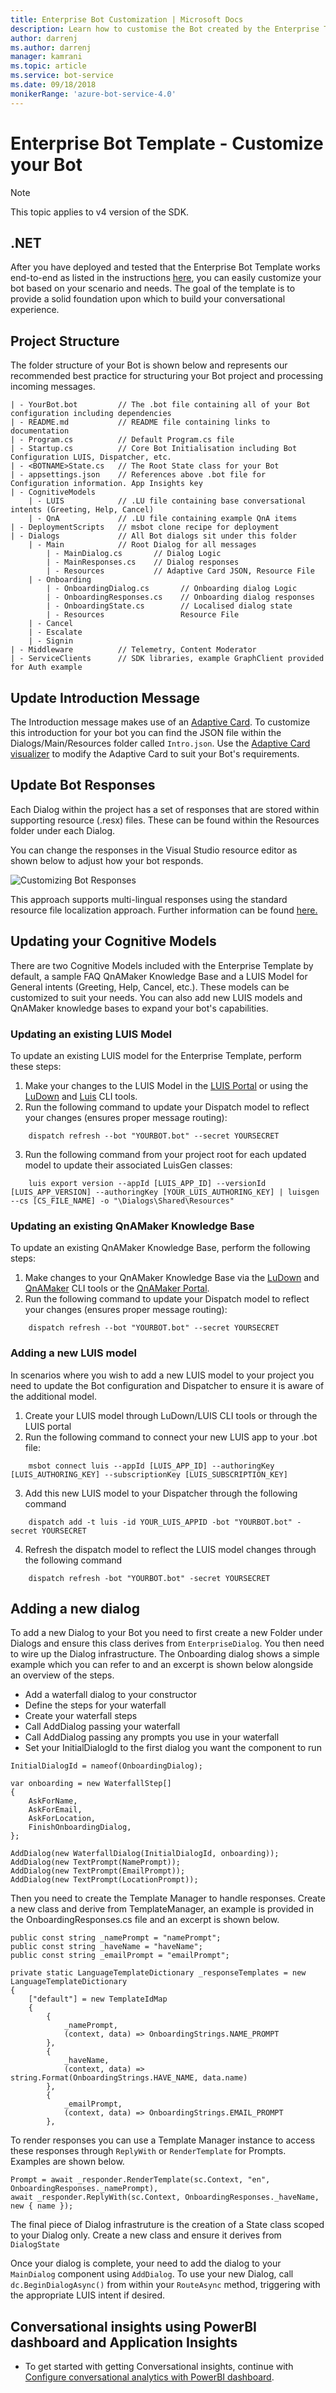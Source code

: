 ```yaml
---
title: Enterprise Bot Customization | Microsoft Docs
description: Learn how to customise the Bot created by the Enterprise Template
author: darrenj
ms.author: darrenj
manager: kamrani
ms.topic: article
ms.service: bot-service
ms.date: 09/18/2018
monikerRange: 'azure-bot-service-4.0'
---
```

# Enterprise Bot Template - Customize your Bot

> [!NOTE]
> This topic applies to v4 version of the SDK. 

## .NET
After you have deployed and tested that the Enterprise Bot Template works end-to-end as listed in the instructions [here](bot-builder-enterprise-template-deployment.md),
you can easily customize your bot based on your scenario and needs. The goal of the template is to provide a solid foundation upon which to build your conversational experience.

## Project Structure

The folder structure of your Bot is shown below and represents our recommended best practice for structuring your Bot project and processing incoming messages.

    | - YourBot.bot         // The .bot file containing all of your Bot configuration including dependencies
    | - README.md           // README file containing links to documentation
    | - Program.cs          // Default Program.cs file
    | - Startup.cs          // Core Bot Initialisation including Bot Configuration LUIS, Dispatcher, etc. 
    | - <BOTNAME>State.cs   // The Root State class for your Bot
    | - appsettings.json    // References above .bot file for Configuration information. App Insights key
    | - CognitiveModels     
        | - LUIS            // .LU file containing base conversational intents (Greeting, Help, Cancel)
        | - QnA             // .LU file containing example QnA items
    | - DeploymentScripts   // msbot clone recipe for deployment
    | - Dialogs             // All Bot dialogs sit under this folder
        | - Main            // Root Dialog for all messages
            | - MainDialog.cs       // Dialog Logic
            | - MainResponses.cs    // Dialog responses
            | - Resources           // Adaptive Card JSON, Resource File
        | - Onboarding
            | - OnboardingDialog.cs       // Onboarding dialog Logic
            | - OnboardingResponses.cs    // Onboarding dialog responses
            | - OnboardingState.cs        // Localised dialog state
            | - Resources                 Resource File
        | - Cancel
        | - Escalate
        | - Signin
    | - Middleware          // Telemetry, Content Moderator
    | - ServiceClients      // SDK libraries, example GraphClient provided for Auth example
   
## Update Introduction Message

The Introduction message makes use of an [Adaptive Card](https://www.adaptivecards.io). To customize this introduction for your bot you can find the JSON file within the Dialogs/Main/Resources folder called ```Intro.json```. Use the [Adaptive Card visualizer](http://adaptivecards.io/visualizer) to modify the Adaptive Card to suit your Bot's requirements.

## Update Bot Responses

Each Dialog within the project has a set of responses that are stored within supporting resource (.resx) files. These can be found within the Resources folder under each Dialog.

You can change the responses in the Visual Studio resource editor as shown below to adjust how your bot responds.

![Customizing Bot Responses](media/enterprise-template/EnterpriseBot-CustomisingResponses.png)

This approach supports multi-lingual responses using the standard resource file localization approach. Further information can be found [here.](https://docs.microsoft.com/en-us/aspnet/core/fundamentals/localization?view=aspnetcore-2.1)

## Updating your Cognitive Models

There are two Cognitive Models included with the Enterprise Template by default, a sample FAQ QnAMaker Knowledge Base and a LUIS Model for General intents (Greeting, Help, Cancel, etc.). These models can be customized to suit your needs. You can also add new LUIS models and QnAMaker knowledge bases to expand your bot's capabilities.

### Updating an existing LUIS Model
To update an existing LUIS model for the Enterprise Template, perform these steps:
1. Make your changes to the LUIS Model in the [LUIS Portal](http://luis.ai) or using the [LuDown](https://github.com/Microsoft/botbuilder-tools/tree/master/packages/Ludown) and [Luis](https://github.com/Microsoft/botbuilder-tools/tree/master/packages/LUIS) CLI tools. 
2. Run the following command to update your Dispatch model to reflect your changes (ensures proper message routing):
```shell
    dispatch refresh --bot "YOURBOT.bot" --secret YOURSECRET
```
3. Run the following command from your project root for each updated model to update their associated LuisGen classes: 
```shell
    luis export version --appId [LUIS_APP_ID] --versionId [LUIS_APP_VERSION] --authoringKey [YOUR_LUIS_AUTHORING_KEY] | luisgen --cs [CS_FILE_NAME] -o "\Dialogs\Shared\Resources"
```

### Updating an existing QnAMaker Knowledge Base
To update an existing QnAMaker Knowledge Base, perform the following steps:
1. Make changes to your QnAMaker Knowledge Base via the [LuDown](https://github.com/Microsoft/botbuilder-tools/tree/master/packages/Ludown) and [QnAMaker](https://github.com/Microsoft/botbuilder-tools/tree/master/packages/QnAMaker) CLI tools or the [QnAMaker Portal](https://qnamaker.ai).
2. Run the following command to update your Dispatch model to reflect your changes (ensures proper message routing):
```shell
    dispatch refresh --bot "YOURBOT.bot" --secret YOURSECRET
```

### Adding a new LUIS model

In scenarios where you wish to add a new LUIS model to your project you need to update the Bot configuration and Dispatcher to ensure it is aware of the additional model. 
1. Create your LUIS model through LuDown/LUIS CLI tools or through the LUIS portal
2. Run the following command to connect your new LUIS app to your .bot file:
```shell
    msbot connect luis --appId [LUIS_APP_ID] --authoringKey [LUIS_AUTHORING_KEY] --subscriptionKey [LUIS_SUBSCRIPTION_KEY] 
```
3. Add this new LUIS model to your Dispatcher through the following command
```shell
    dispatch add -t luis -id YOUR_LUIS_APPID -bot "YOURBOT.bot" -secret YOURSECRET
```
4. Refresh the dispatch model to reflect the LUIS model changes through the following command
```shell
    dispatch refresh -bot "YOURBOT.bot" -secret YOURSECRET
```

## Adding a new dialog 

To add a new Dialog to your Bot you need to first create a new Folder under Dialogs and ensure this class derives from `EnterpriseDialog`. You then need to wire up the Dialog infrastructure. The Onboarding dialog shows a simple example which you can refer to and an excerpt is shown below alongside an overview of the steps.

- Add a waterfall dialog to your constructor
- Define the steps for your waterfall
- Create your waterfall steps
- Call AddDialog passing your waterfall
- Call AddDialog passing any prompts you use in your waterfall
- Set your InitialDialogId to the first dialog you want the component to run

```
InitialDialogId = nameof(OnboardingDialog);

var onboarding = new WaterfallStep[]
{
    AskForName,
    AskForEmail,
    AskForLocation,
    FinishOnboardingDialog,
};

AddDialog(new WaterfallDialog(InitialDialogId, onboarding));
AddDialog(new TextPrompt(NamePrompt));
AddDialog(new TextPrompt(EmailPrompt));
AddDialog(new TextPrompt(LocationPrompt));
```

Then you need to create the Template Manager to handle responses. Create a new class and derive from TemplateManager, an example is provided in the OnboardingResponses.cs file and an excerpt is shown below.

```
public const string _namePrompt = "namePrompt";
public const string _haveName = "haveName";
public const string _emailPrompt = "emailPrompt";
      
private static LanguageTemplateDictionary _responseTemplates = new LanguageTemplateDictionary
{
    ["default"] = new TemplateIdMap
    {
        {
            _namePrompt,
            (context, data) => OnboardingStrings.NAME_PROMPT
        },
        {
            _haveName,
            (context, data) => string.Format(OnboardingStrings.HAVE_NAME, data.name)
        },
        {
            _emailPrompt,
            (context, data) => OnboardingStrings.EMAIL_PROMPT
        },
```

To render responses you can use a Template Manager instance to access these responses through `ReplyWith` or `RenderTemplate` for Prompts. Examples are shown below.

```
Prompt = await _responder.RenderTemplate(sc.Context, "en", OnboardingResponses._namePrompt),
await _responder.ReplyWith(sc.Context, OnboardingResponses._haveName, new { name });
```

The final piece of Dialog infrastruture is the creation of a State class scoped to your Dialog only. Create a new class and ensure it derives from `DialogState`

Once your dialog is complete, your need to add the dialog to your `MainDialog` component using `AddDialog`. To use your new Dialog, call `dc.BeginDialogAsync()` from within your `RouteAsync` method, triggering with the appropriate LUIS intent if desired.

## Conversational insights using PowerBI dashboard and Application Insights
- To get started with getting Conversational insights, continue with  [Configure conversational analytics with PowerBI dashboard](bot-builder-enterprise-template-powerbi.md).

